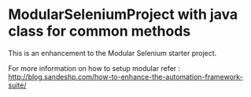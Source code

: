 # ModularSeleniumProject with java class for common methods

This is an enhancement to the Modular Selenium starter project.

For more information on how to setup modular refer : http://blog.sandeshp.com/how-to-enhance-the-automation-framework-suite/
